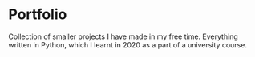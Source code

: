 # Portfolio

Collection of smaller projects I have made in my free time. Everything written in Python, which I learnt in 2020 as a part
of a university course.
